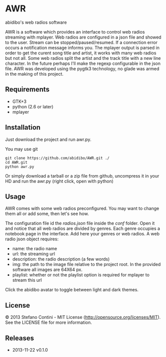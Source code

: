# AWR
abidibo's web radios software

AWR is a software which provides an interface to control web radios streaming with mplayer.
Web radios are configured in a json file and showed to the user.
Stream can be stopped/paused/resumed.
If a connection error occurs a notification message informs you.
The mplayer output is parsed in order to get the curent song title and artist, it works with many web radios but not all. Some web radios split the artist and the track title with a new line character. In the future perhaps I'll make the regexp configurable in the json file.
AWR was developed using the pygtk3 technology, no glade was armed in the making of this project.

## Requirements

- GTK+3
- python (2.6 or later)
- mplayer

## Installation
Just download the project and run awr.py.

You may use git

    git clone https://github.com/abidibo/AWR.git ./
    cd AWR.git
    python awr.py

Or simply download a tarball or a zip file from github, uncompress it in your HD and run the awr.py (right click, open with python)

## Usage
AWR comes with some web radios preconfigured. You may want to change them all or add some, then let's see how.

The configuration file id the *radios.json* file inside the *conf* folder. Open it and notice that all web radios are divided by genres. Each genre occupies a notebook page in the interface. Add here your genres or web radios. 
A web radio json object requires:

- name: the radio name
- url: the streaming url
- description: the radio description (a few words)
- img: the path to the image file relative to the project root. In the provided software all images are 64X64 px.
- playlist: whether or not the playlist option is required for mplayer to stream this url

Click the abidibo avatar to toggle between light and dark themes.

## License
© 2013 Stefano Contini - MIT License (http://opensource.org/licenses/MIT). See the LICENSE file for more information.

## Releases

- 2013-11-22 v0.1.0
